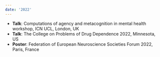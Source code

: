 ```yaml
---
date: '2022'
---
```


- **Talk**: Computations of agency and metacognition in mental health workshop, ICN UCL, London, UK
- **Talk**: The College on Problems of Drug Dependence 2022, Minnesota, US
- **Poster**: Federation of European Neuroscience Societies Forum 2022, Paris, France
